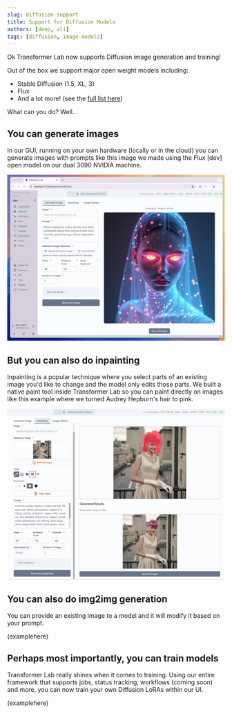 ```yaml
---
slug: diffusion-support
title: Support for Diffusion Models
authors: [deep, ali]
tags: [diffusion, image-models]
---
```


Ok Transformer Lab now supports Diffusion image generation and training!

Out of the box we support major open weight models including:

<!--truncate-->

* Stable Diffusion (1.5, XL, 3)
* Flux
* And a lot more! (see the [full list here](/docs/diffusion/downloading-models))

What can you do? Well...

## You can generate images

In our GUI, running on your own hardware (locally or in the cloud) you can generate images with prompts like this image we made using the Flux [dev] open model on our dual 3090 NVIDIA machine.

![Generate Images](./images/screenshot.png)

## But you can also do inpainting

Inpainting is a popular technique where you select parts of an existing image you'd like to change and the model only edits those parts. We built a native paint tool inside Transformer Lab so you can paint directly on images like this example where we turned Audrey Hepburn's hair to pink.

![Inpaint](./images/inpainting.png)

## You can also do img2img generation

You can provide an existing image to a model and it will modify it based on your prompt.

(examplehere)

## Perhaps most importantly, you can train models

Transformer Lab really shines when it comes to training. Using our entire framework that supports jobs, status tracking, workflows (coming soon) and more, you can now train your own Diffusion LoRAs within our UI.

(examplehere)